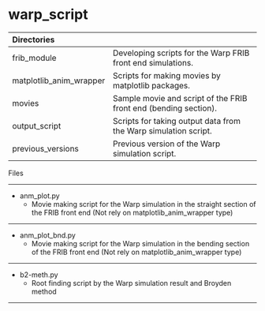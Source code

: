 # warp_script

|Directories |              |
|:-----------|:-------------|
| frib\_module                  | Developing scripts for the Warp FRIB front end simulations.  |
| matplotlib\_anim\_wrapper     | Scripts for making movies by matplotlib packages.  |
| movies                        | Sample movie and script of the FRIB front end (bending section). | 
| output\_script                | Scripts for taking output data from the Warp simulation script.  |
| previous\_versions            | Previous version of the Warp simulation script.  |

Files

---

- anm_plot.py                  
  - Movie making script for the Warp simulation in the straight section of the FRIB front end
(Not rely on matplotlib_anim_wrapper type)

---

- anm_plot_bnd.py  
  - Movie making script for the Warp simulation in the bending section of the FRIB front end 
(Not rely on matplotlib_anim_wrapper type)

---

- b2-meth.py
  - Root finding script by the Warp simulation result and Broyden method



-------------------------------------
